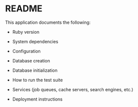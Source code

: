 # README

This application documents the following:
* Ruby version

* System dependencies

* Configuration

* Database creation

* Database initialization

* How to run the test suite

* Services (job queues, cache servers, search engines, etc.)

* Deployment instructions

  
